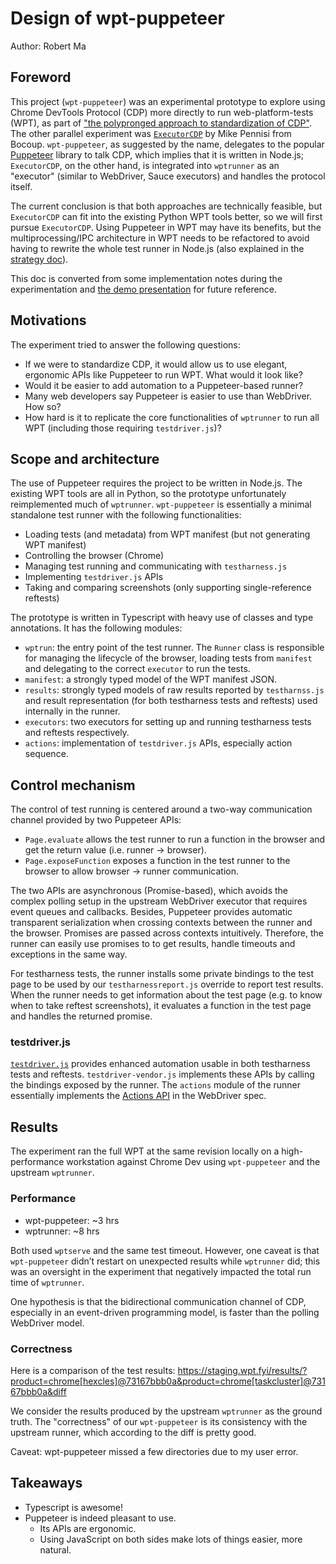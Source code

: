 # Design of wpt-puppeteer

Author: Robert Ma

## Foreword

This project (`wpt-puppeteer`) was an experimental prototype to explore using Chrome DevTools
Protocol (CDP) more directly to run web-platform-tests (WPT), as part of ["the polypronged approach
to standardization of CDP"][polyprong]. The other parallel experiment was
[`ExecutorCDP`](https://github.com/bocoup/wpt/tree/wptrunner-cdp/tools/pyppeteer) by Mike Pennisi
from Bocoup. `wpt-puppeteer`, as suggested by the name, delegates to the popular
[Puppeteer](https://github.com/GoogleChrome/puppeteer) library to talk CDP, which implies that it is
written in Node.js; `ExecutorCDP`, on the other hand, is integrated into `wptrunner` as an
"executor" (similar to WebDriver, Sauce executors) and handles the protocol itself.

The current conclusion is that both approaches are technically feasible, but `ExecutorCDP` can fit
into the existing Python WPT tools better, so we will first pursue `ExecutorCDP`. Using Puppeteer in
WPT may have its benefits, but the multiprocessing/IPC architecture in WPT needs to be refactored to
avoid having to rewrite the whole test runner in Node.js (also explained in the
[strategy doc][polyprong]).

This doc is converted from some implementation notes during the experimentation and [the demo
presentation][slides] for future reference.

[polyprong]: https://docs.google.com/document/d/1YAy71PUXMe7WdeDooh0nZh85ck8pX0KWzEEyx_zxUPY/preview
[slides]: https://docs.google.com/presentation/d/1ltDm9ntSXWf-N7ynXyZHRGKHQUGEzxkcyodqxl1diwc/edit#slide=id.g484a479ec8_0_1124

## Motivations

The experiment tried to answer the following questions:

* If we were to standardize CDP, it would allow us to use elegant, ergonomic APIs like Puppeteer to
  run WPT. What would it look like?
* Would it be easier to add automation to a Puppeteer-based runner?
* Many web developers say Puppeteer is easier to use than WebDriver. How so?
* How hard is it to replicate the core functionalities of `wptrunner` to run all WPT (including
  those requiring `testdriver.js`)?

## Scope and architecture

The use of Puppeteer requires the project to be written in Node.js. The existing WPT tools are all
in Python, so the prototype unfortunately reimplemented much of `wptrunner`. `wpt-puppeteer` is
essentially a minimal standalone test runner with the following functionalities:

* Loading tests (and metadata) from WPT manifest (but not generating WPT manifest)
* Controlling the browser (Chrome)
* Managing test running and communicating with `testharness.js`
* Implementing `testdriver.js` APIs
* Taking and comparing screenshots (only supporting single-reference reftests)

The prototype is written in Typescript with heavy use of classes and type annotations. It has the
following modules:

* `wptrun`: the entry point of the test runner. The `Runner` class is responsible for managing the
  lifecycle of the browser, loading tests from `manifest` and delegating to the correct `executor`
  to run the tests.
* `manifest`: a strongly typed model of the WPT manifest JSON.
* `results`: strongly typed models of raw results reported by `testharnss.js` and result
  representation (for both testharness tests and reftests) used internally in the runner.
* `executors`: two executors for setting up and running testharness tests and reftests respectively.
* `actions`: implementation of `testdriver.js` APIs, especially action sequence.

## Control mechanism

The control of test running is centered around a two-way communication channel provided by two
Puppeteer APIs:

* `Page.evaluate` allows the test runner to run a function in the browser and get the return
  value (i.e. runner -> browser).
* `Page.exposeFunction` exposes a function in the test runner to the browser to allow browser
  -> runner communication.

The two APIs are asynchronous (Promise-based), which avoids the complex polling setup in the
upstream WebDriver executor that requires event queues and callbacks. Besides, Puppeteer provides
automatic transparent serialization when crossing contexts between the runner and the browser.
Promises are passed across contexts intuitively. Therefore, the runner can easily use promises to
to get results, handle timeouts and exceptions in the same way.

For testharness tests, the runner installs some private bindings to the test page to be used by our
`testharnessreport.js` override to report test results. When the runner needs to get information
about the test page (e.g. to know when to take reftest screenshots), it evaluates a function in the
test page and handles the returned promise.

### testdriver.js

[`testdriver.js`](https://web-platform-tests.org/writing-tests/testdriver.html) provides enhanced
automation usable in both testharness tests and reftests. `testdriver-vendor.js` implements these
APIs by calling the bindings exposed by the runner. The `actions` module of the runner essentially
implements the [Actions API](https://w3c.github.io/webdriver/#actions) in the WebDriver spec.

## Results

The experiment ran the full WPT at the same revision locally on a high-performance workstation
against Chrome Dev using `wpt-puppeteer` and the upstream `wptrunner`.

### Performance

* wpt-puppeteer: ~3 hrs
* wptrunner: ~8 hrs

Both used `wptserve` and the same test timeout. However, one caveat is that `wpt-puppeteer` didn’t
restart on unexpected results while `wptrunner` did; this was an oversight in the experiment that
negatively impacted the total run time of `wptrunner`.

One hypothesis is that the bidirectional communication channel of CDP, especially in an event-driven
programming model, is faster than the polling WebDriver model.

### Correctness

Here is a comparison of the test results:
https://staging.wpt.fyi/results/?product=chrome[hexcles]@73167bbb0a&product=chrome[taskcluster]@73167bbb0a&diff

We consider the results produced by the upstream `wptrunner` as the ground truth. The "correctness"
of our `wpt-puppeteer` is its consistency with the upstream runner, which according to the diff is
pretty good.

Caveat: wpt-puppeteer missed a few directories due to my user error.

## Takeaways

* Typescript is awesome!
* Puppeteer is indeed pleasant to use.
    * Its APIs are ergonomic.
    * Using JavaScript on both sides make lots of things easier, more natural.

